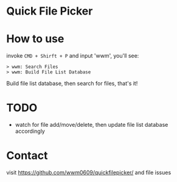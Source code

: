 # Quick File Picker

# How to use
invoke `CMD + Shirft + P` and input 'wwm', you'll see:
```
> wwm: Search Files
> wwm: Build File List Database
```

Build file list database, then search for files, that's it!

# TODO
- watch for file add/move/delete, then update file list database accordingly


# Contact
visit https://github.com/wwm0609/quickfilepicker/ and file issues